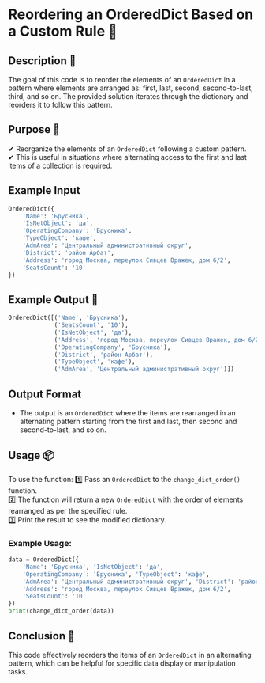 # Reordering an OrderedDict Based on a Custom Rule 🔄

## Description 📝

The goal of this code is to reorder the elements of an `OrderedDict` in a pattern where elements are arranged as: first, last, second, second-to-last, third, and so on.
The provided solution iterates through the dictionary and reorders it to follow this pattern.

## Purpose 🎯

✔ Reorganize the elements of an `OrderedDict` following a custom pattern.  
✔ This is useful in situations where alternating access to the first and last items of a collection is required.

## Example Input

```python
OrderedDict({
    'Name': 'Брусника',
    'IsNetObject': 'да',
    'OperatingCompany': 'Брусника',
    'TypeObject': 'кафе',
    'AdmArea': 'Центральный административный округ',
    'District': 'район Арбат',
    'Address': 'город Москва, переулок Сивцев Вражек, дом 6/2',
    'SeatsCount': '10'
})
```

## Example Output 📜

```python
OrderedDict([('Name', 'Брусника'),
             ('SeatsCount', '10'),
             ('IsNetObject', 'да'),
             ('Address', 'город Москва, переулок Сивцев Вражек, дом 6/2'),
             ('OperatingCompany', 'Брусника'),
             ('District', 'район Арбат'),
             ('TypeObject', 'кафе'),
             ('AdmArea', 'Центральный административный округ')])
```

## Output Format

-   The output is an `OrderedDict` where the items are rearranged in an alternating pattern starting from the first and last, then second and second-to-last, and so on.

## Usage 📦

To use the function:
1️⃣ Pass an `OrderedDict` to the `change_dict_order()` function.  
2️⃣ The function will return a new `OrderedDict` with the order of elements rearranged as per the specified rule.  
3️⃣ Print the result to see the modified dictionary.

### Example Usage:

```python
data = OrderedDict({
    'Name': 'Брусника', 'IsNetObject': 'да',
    'OperatingCompany': 'Брусника', 'TypeObject': 'кафе',
    'AdmArea': 'Центральный административный округ', 'District': 'район Арбат',
    'Address': 'город Москва, переулок Сивцев Вражек, дом 6/2',
    'SeatsCount': '10'
})
print(change_dict_order(data))
```

## Conclusion 🚀

This code effectively reorders the items of an `OrderedDict` in an alternating pattern, which can be helpful for specific data display or manipulation tasks.
